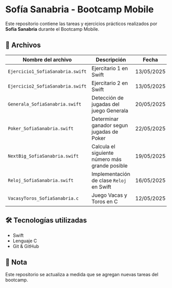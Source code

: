 # Sofía Sanabria - Bootcamp Mobile

Este repositorio contiene las tareas y ejercicios prácticos realizados por **Sofía Sanabria** durante el Bootcamp Mobile.

## 📄 Archivos

| Nombre del archivo               | Descripción                                      | Fecha       |
|----------------------------------|--------------------------------------------------|-------------|
| `Ejercicio1_SofiaSanabria.swift` | Ejercitario 1 en Swift                           | 13/05/2025  |
| `Ejercicio2_SofiaSanabria.swift` | Ejercitario 2 en Swift                           | 13/05/2025  |
| `Generala_SofiaSanabria.swift`   | Detección de jugadas del juego Generala          | 20/05/2025  |
| `Poker_SofiaSanabria.swift`      | Determinar ganador segun jugadas de Poker        | 22/05/2025  |
| `NextBig_SofiaSanabria.swift`    | Calcula el siguiente número más grande posible   | 19/05/2025  |
| `Reloj_SofiaSanabria.swift`      | Implementación de clase `Reloj` en Swift         | 16/05/2025  |
| `VacasyToros_SofiaSanabria.c`    | Juego Vacas y Toros en C                         | 12/05/2025  |

## 🛠️ Tecnologías utilizadas

- Swift
- Lenguaje C
- Git & GitHub

## 📌 Nota

Este repositorio se actualiza a medida que se agregan nuevas tareas del bootcamp.
